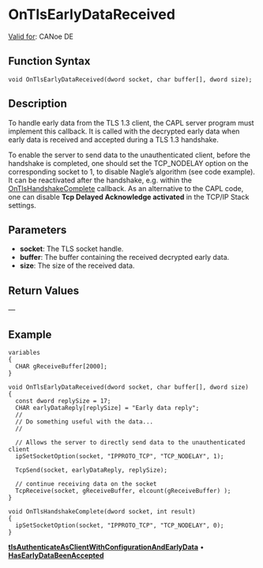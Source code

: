 # OnTlsEarlyDataReceived

[Valid for](../../../Shared/FeatureAvailability.md): CANoe DE

## Function Syntax

```plaintext
void OnTlsEarlyDataReceived(dword socket, char buffer[], dword size);
```

## Description

To handle early data from the TLS 1.3 client, the CAPL server program must implement this callback. It is called with the decrypted early data when early data is received and accepted during a TLS 1.3 handshake.

To enable the server to send data to the unauthenticated client, before the handshake is completed, one should set the TCP_NODELAY option on the corresponding socket to 1, to disable Nagle’s algorithm (see code example). It can be reactivated after the handshake, e.g. within the [OnTlsHandshakeComplete](CAPLfunctionOnTlsHandshakeComplete.md) callback. As an alternative to the CAPL code, one can disable **Tcp Delayed Acknowledge activated** in the TCP/IP Stack settings.

## Parameters

- **socket**: The TLS socket handle.
- **buffer**: The buffer containing the received decrypted early data.
- **size**: The size of the received data.

## Return Values

—

## Example

```plaintext
variables
{
  CHAR gReceiveBuffer[2000];
}

void OnTlsEarlyDataReceived(dword socket, char buffer[], dword size)
{
  const dword replySize = 17;
  CHAR earlyDataReply[replySize] = "Early data reply";
  //
  // Do something useful with the data...
  //

  // Allows the server to directly send data to the unauthenticated client
  ipSetSocketOption(socket, "IPPROTO_TCP", "TCP_NODELAY", 1);

  TcpSend(socket, earlyDataReply, replySize);

  // continue receiving data on the socket
  TcpReceive(socket, gReceiveBuffer, elcount(gReceiveBuffer) );
}

void OnTlsHandshakeComplete(dword socket, int result)
{
  ipSetSocketOption(socket, "IPPROTO_TCP", "TCP_NODELAY", 0);
}
```

[**tlsAuthenticateAsClientWithConfigurationAndEarlyData**](../Functions/CAPLFunctiontlsAuthenticateAsClientWithConfigurationAndEarlyData.md) • [**HasEarlyDataBeenAccepted**](../Functions/CAPLFunctionHasEarlyDataBeenAccepted.md)
